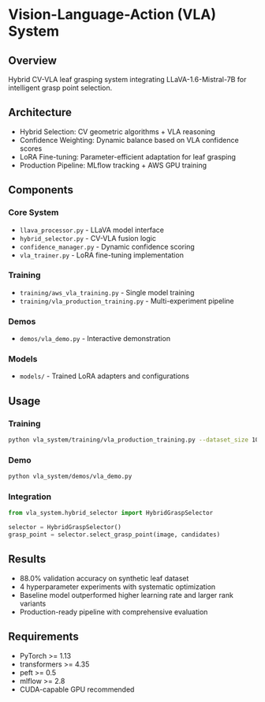 # Vision-Language-Action (VLA) System

## Overview

Hybrid CV-VLA leaf grasping system integrating LLaVA-1.6-Mistral-7B for intelligent grasp point selection.

## Architecture

- Hybrid Selection: CV geometric algorithms + VLA reasoning
- Confidence Weighting: Dynamic balance based on VLA confidence scores  
- LoRA Fine-tuning: Parameter-efficient adaptation for leaf grasping
- Production Pipeline: MLflow tracking + AWS GPU training

## Components

### Core System
- `llava_processor.py` - LLaVA model interface
- `hybrid_selector.py` - CV-VLA fusion logic
- `confidence_manager.py` - Dynamic confidence scoring
- `vla_trainer.py` - LoRA fine-tuning implementation

### Training
- `training/aws_vla_training.py` - Single model training
- `training/vla_production_training.py` - Multi-experiment pipeline

### Demos
- `demos/vla_demo.py` - Interactive demonstration

### Models
- `models/` - Trained LoRA adapters and configurations

## Usage

### Training
```bash
python vla_system/training/vla_production_training.py --dataset_size 1000
```

### Demo
```bash
python vla_system/demos/vla_demo.py
```

### Integration
```python
from vla_system.hybrid_selector import HybridGraspSelector

selector = HybridGraspSelector()
grasp_point = selector.select_grasp_point(image, candidates)
```

## Results

- 88.0% validation accuracy on synthetic leaf dataset
- 4 hyperparameter experiments with systematic optimization
- Baseline model outperformed higher learning rate and larger rank variants
- Production-ready pipeline with comprehensive evaluation

## Requirements

- PyTorch >= 1.13
- transformers >= 4.35
- peft >= 0.5
- mlflow >= 2.8
- CUDA-capable GPU recommended 